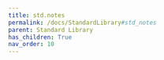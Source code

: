 ```yaml
---
title: std.notes
permalink: /docs/StandardLibrary#std_notes
parent: Standard Library
has_children: True
nav_order: 10
---
```

